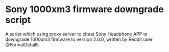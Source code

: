 # Sony 1000xm3 firmware downgrade script
A script which using proxy server to cheat Sony Headphone APP to downgrade 1000xm3 firmware to version 2.0.0, written by Reddit user @FormalDetail5.

